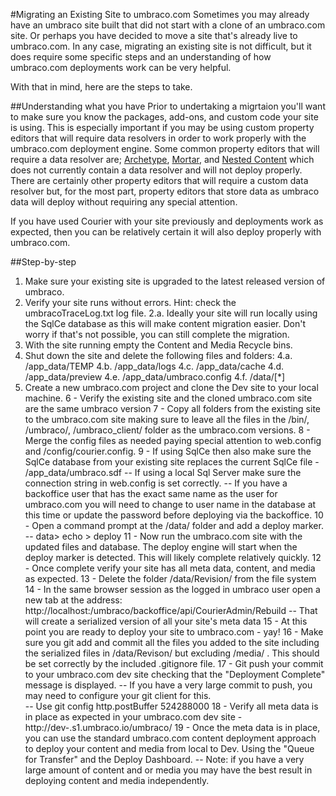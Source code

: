 #Migrating an Existing Site to umbraco.com
Sometimes you may already have an umbraco site built that did not start with a clone of an umbraco.com site.  Or perhaps you have decided to move a site that's already live to umbraco.com.  In any case, migrating an existing site is not difficult, but it does require some specific steps and an understanding of how umbraco.com deployments work can be very helpful.

With that in mind, here are the steps to take.

##Understanding what you have
Prior to undertaking a migrtaion you'll want to make sure you know the packages, add-ons, and custom code your site is using.  This is especially important if you may be using custom property editors that will require data resolvers in order to work properly with the umbraco.com deployment engine.  Some common property editors that will require a data resolver are; [Archetype](https://github.com/leekelleher/Archetype.Courier), [Mortar](https://github.com/leekelleher/umbraco-mortar/tree/develop/Src/Our.Umbraco.Mortar.Courier), and [Nested Content](https://github.com/leekelleher/umbraco-nested-content) which does not currently contain a data resolver and will not deploy properly.  There are certainly other property editors that will require a custom data resolver but, for the most part, property editors that store data as umbraco data will deploy without requiring any special attention.

If you have used Courier with your site previously and deployments work as expected, then you can be relatively certain it will also deploy properly with umbraco.com.

##Step-by-step
1. Make sure your existing site is upgraded to the latest released version of umbraco.
2. Verify your site runs without errors.  Hint: check the umbracoTraceLog.txt log file.
2.a. Ideally your site will run locally using the SqlCe database as this will make content migration easier.  Don't worry if that's not possible, you can still complete the migration.
3. With the site running empty the Content and Media Recycle bins.
4. Shut down the site and delete the following files and folders:
4.a. /app_data/TEMP
4.b. /app_data/logs
4.c. /app_data/cache
4.d. /app_data/preview
4.e. /app_data/umbraco.config
4.f. /data/[*]
5. Create a new umbraco.com project and clone the Dev site to your local machine.
6 - Verify the existing site and the cloned umbraco.com site are the same umbraco version
7 - Copy all folders from the existing site to the umbraco.com site making sure to leave all the files in the /bin/, /umbraco/, /umbraco_client/ folder as the umbraco.com versions.
8 - Merge the config files as needed paying special attention to web.config and /config/courier.config. 
9 - If using SqlCe then also make sure the SqlCe database from your existing site replaces the current SqlCe file - /app_data/umbraco.sdf
-- If using a local Sql Server make sure the connection string in web.config is set correctly.
-- If you have a backoffice user that has the exact same name as the user for umbraco.com you will need to change to user name in the database at this time or update the password before deploying via the backoffice.
10 - Open a command prompt at the /data/ folder and add a deploy marker.
-- data> echo > deploy
11 - Now run the umbraco.com site with the updated files and database.  The deploy engine will start when the deploy marker is detected.  This will likely complete relatively quickly.
12 - Once complete verify your site has all meta data, content, and media as expected.
13 - Delete the folder /data/Revision/ from the file system
14 - In the same browser session as the logged in umbraco user open a new tab at the address:  http://localhost:<your port>/umbraco/backoffice/api/CourierAdmin/Rebuild
-- That will create a serialized version of all your site's meta data
15 - At this point you are ready to deploy your site to umbraco.com - yay!
16 - Make sure you git add and commit all the files you added to the site including the serialized files in /data/Revison/ but excluding /media/ .  This should be set correctly by the included .gitignore file.
17 - Git push your commit to your umbraco.com dev site checking that the "Deployment Complete" message is displayed.
-- If you have a very large commit to push, you may need to configure your git client for this.  
-- Use git config http.postBuffer 524288000
18 - Verify all meta data is in place as expected in your umbraco.com dev site - http://dev-<your project name>.s1.umbraco.io/umbraco/
19 - Once the meta data is in place, you can use the standard umbraco.com content deployment approach to deploy your content and media from local to Dev.  Using the "Queue for Transfer" and the Deploy Dashboard.
-- Note: if you have a very large amount of content and or media you may have the best result in deploying content and media independently.